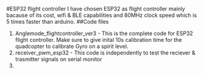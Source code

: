 #ESP32 flight controller
I have chosen ESP32 as flight controller mainly bacause of its cost, wifi & BLE capabilities and 80MHz clock speed which is 5 times faster than arduino. 
##Code files

1. Anglemode_flightcontroller_ver3 -  This is the complete code for ESP32 flight controller. Make sure to give inital 10s calibration time for the quadcopter to calibrate Gyro on a spirit level.
2. receiver_pwm_esp32 - This code is independently to test the reciever & trasmitter signals on serial monitor
3. 
